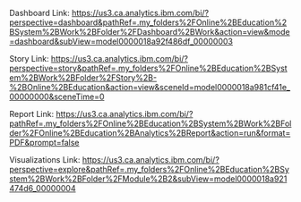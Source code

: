 Dashboard Link:
https://us3.ca.analytics.ibm.com/bi/?perspective=dashboard&pathRef=.my_folders%2FOnline%2BEducation%2BSystem%2BWork%2BFolder%2FDashboard%2BWork&action=view&mode=dashboard&subView=model0000018a92f486df_00000003

Story Link:
https://us3.ca.analytics.ibm.com/bi/?perspective=story&pathRef=.my_folders%2FOnline%2BEducation%2BSystem%2BWork%2BFolder%2FStory%2B-%2BOnline%2BEducation&action=view&sceneId=model0000018a981cf41e_00000000&sceneTime=0

Report Link:
https://us3.ca.analytics.ibm.com/bi/?pathRef=.my_folders%2FOnline%2BEducation%2BSystem%2BWork%2BFolder%2FOnline%2BEducation%2BAnalytics%2BReport&action=run&format=PDF&prompt=false

Visualizations Link:
https://us3.ca.analytics.ibm.com/bi/?perspective=explore&pathRef=.my_folders%2FOnline%2BEducation%2BSystem%2BWork%2BFolder%2FModule%2B2&subView=model0000018a921474d6_00000004

